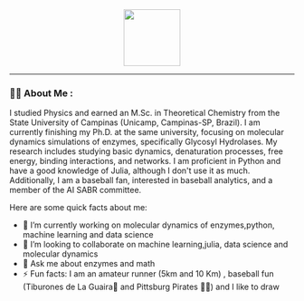 
<div id="header" align="center">
  <img src="https://media.giphy.com/media/M9gbBd9nbDrOTu1Mqx/giphy.gif" width="100"/>
</div>

---

### :man_technologist: About Me :

I studied Physics and earned an M.Sc. in Theoretical Chemistry from the State University of Campinas (Unicamp, Campinas-SP, Brazil). I am currently finishing my Ph.D. at the same university, focusing on molecular dynamics simulations of enzymes, specifically Glycosyl Hydrolases. My research includes studying basic dynamics, denaturation processes, free energy, binding interactions, and networks. I am proficient in Python and have a good knowledge of Julia, although I don't use it as much. Additionally, I am a baseball fan, interested in baseball analytics, and a member of the AI SABR committee.



Here are some quick facts about me:

- 🔭 I’m currently working on molecular dynamics of enzymes,python,  machine learning and data science 
- 👯 I’m looking to collaborate on machine learning,julia, data science and molecular dynamics
- 💬 Ask me about enzymes and math
- ⚡ Fun facts: I am an amateur runner (5km and 10 Km) , baseball fun (Tiburones de La Guaira🦈 and Pittsburg Pirates 🏴‍☠️) and I like to draw

